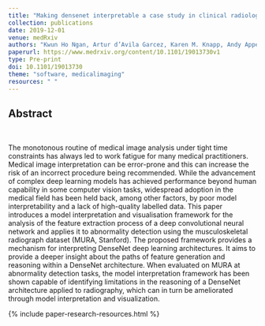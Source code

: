 ```yaml
---
title: "Making densenet interpretable a case study in clinical radiology"
collection: publications
date: 2019-12-01
venue: medRxiv
authors: "Kwun Ho Ngan, Artur d’Avila Garcez, Karen M. Knapp, Andy Appelboam, Constantino Carlos Reyes-Aldasoro"
paperurl: https://www.medrxiv.org/content/10.1101/19013730v1
type: Pre-print
doi: 10.1101/19013730
theme: "software, medicalimaging"
resources: " "
---
```

<h2> Abstract </h2>  <br>

The monotonous routine of medical image analysis under tight time constraints has always led to work fatigue for many medical practitioners. Medical image interpretation can be error-prone and this can increase the risk of an incorrect procedure being recommended. While the advancement of complex deep learning models has achieved performance beyond human capability in some computer vision tasks, widespread adoption in the medical field has been held back, among other factors, by poor model interpretability and a lack of high-quality labelled data. This paper introduces a model interpretation and visualisation framework for the analysis of the feature extraction process of a deep convolutional neural network and applies it to abnormality detection using the musculoskeletal radiograph dataset (MURA, Stanford). The proposed framework provides a mechanism for interpreting DenseNet deep learning architectures. It aims to provide a deeper insight about the paths of feature generation and reasoning within a DenseNet architecture. When evaluated on MURA at abnormality detection tasks, the model interpretation framework has been shown capable of identifying limitations in the reasoning of a DenseNet architecture applied to radiography, which can in turn be ameliorated through model interpretation and visualization.

{% include paper-research-resources.html %}
